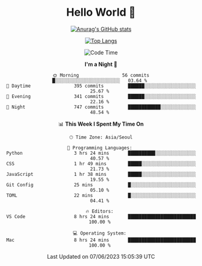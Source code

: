 <div align="center">

# Hello World 👋

[![Anurag's GitHub stats](https://github-readme-stats.vercel.app/api?username=taeho0888&show_icons=true&theme=dracula)](https://github.com/anuraghazra/github-readme-stats)

[![Top Langs](https://github-readme-stats.vercel.app/api/top-langs/?username=taeho0888&theme=dracula)](https://github.com/anuraghazra/github-readme-stats)
<!--
**taeho0888/taeho0888** is a ✨ _special_ ✨ repository because its `README.md` (this file) appears on your GitHub profile.

<!--START_SECTION:waka-->
![Code Time](http://img.shields.io/badge/Code%20Time-83%20hrs%2022%20mins-blue)

**I'm a Night 🦉** 

```text
🌞 Morning                56 commits          █░░░░░░░░░░░░░░░░░░░░░░░░   03.64 % 
🌆 Daytime                395 commits         ██████░░░░░░░░░░░░░░░░░░░   25.67 % 
🌃 Evening                341 commits         ██████░░░░░░░░░░░░░░░░░░░   22.16 % 
🌙 Night                  747 commits         ████████████░░░░░░░░░░░░░   48.54 % 
```


📊 **This Week I Spent My Time On** 

```text
🕑︎ Time Zone: Asia/Seoul

💬 Programming Languages: 
Python                   3 hrs 24 mins       ██████████░░░░░░░░░░░░░░░   40.57 % 
CSS                      1 hr 49 mins        █████░░░░░░░░░░░░░░░░░░░░   21.73 % 
JavaScript               1 hr 38 mins        █████░░░░░░░░░░░░░░░░░░░░   19.55 % 
Git Config               25 mins             █░░░░░░░░░░░░░░░░░░░░░░░░   05.10 % 
TOML                     22 mins             █░░░░░░░░░░░░░░░░░░░░░░░░   04.41 % 

🔥 Editors: 
VS Code                  8 hrs 24 mins       █████████████████████████   100.00 % 

💻 Operating System: 
Mac                      8 hrs 24 mins       █████████████████████████   100.00 % 
```


 Last Updated on 07/06/2023 15:05:39 UTC
<!--END_SECTION:waka-->
</div>
